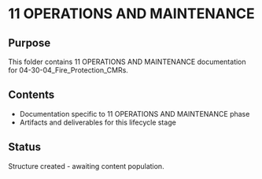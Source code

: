 # 11 OPERATIONS AND MAINTENANCE

## Purpose
This folder contains 11 OPERATIONS AND MAINTENANCE documentation for 04-30-04_Fire_Protection_CMRs.

## Contents
- Documentation specific to 11 OPERATIONS AND MAINTENANCE phase
- Artifacts and deliverables for this lifecycle stage

## Status
Structure created - awaiting content population.
